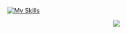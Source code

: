 [![My Skills]()](https://skillicons.dev)
<p align="center">
  <a href="https://skillicons.dev">
    <img src="https://skillicons.dev/icons?i=java,mysql,spring,linux,eclipse,github,idea" />
  </a>
</p>


